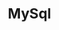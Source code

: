 ---
title: "MySql"
layout: categories
permalink: /MySql/
author_profile: false
toc: true
toc_sticky: true
toc_label: "MySql"
---